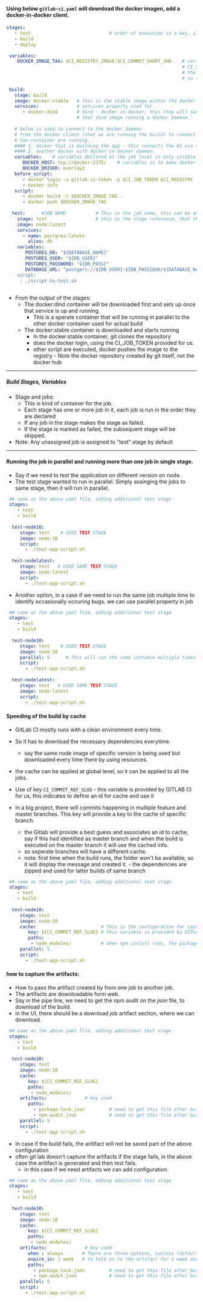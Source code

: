 
#### Using below `gitlab-ci.yaml` will download the docker imagen, add a docker-in-docker client.

```yaml
stages:
   - test                             # order of execution is a key, if the test fails per the job declared, the build will not happen saving some performance benefit.
   - build
   - deploy
  
 variables:
    DOCKER_IMAGE_TAG: $CI_REGISTRY_IMAGE:$CI_COMMIT_SHORT_SHA    # variables declared out is the global variables
                                                                 # CI_xxx variables provided by gitlab and configurable
                                                                 # the gitlab provides a docker registry, built in our repository
                                                                 # so the built image is stored in the registry locally
    
 build:
   stage: build
   image: docker:stable   # this is the stable image within the docker hub itself - client software packaged in it [The build will be running in this docker]
   services:              # sercives property used for 
      - docker:dind       # dind - docker-in-docker, this step will sartup the secondary docker container, running the dind image
                          # that dind image running a docker daemon.
   
   # below is used to connect to the docker daemon
   # from the docker client (that we are running the build) to connect to the docker-in-docker (dind) container
   # two container are running, 
   #### 1. docker that is building the app - this connects the #2 via tcp
   #### 2. another docker with docker-in-docker daemon.
   variables:    # variables declared at the job level is only visible to this job not accessible outside this job
      DOCKER_HOST: tcp://docker:2375/    # variables is to make docker client to connect using tcp to the docker itself using. the docker client to 
      DOCKER_DRIVER: overlay2
   before_script:
      - docker login -u gitlab-ci-token -p $CI_JOB_TOKEN $CI_REGISTRY
      - docker info
   script:
      - docker build -t $DOCKER_IMAGE_TAG .
      - docker push $DOCKER_IMAGE_TAG
      
  test:      #JOB NAME           # This is the job name, this can be any name
    stage: test                  # this is the stage reference, that this job is used, THIS ASSIGNMENT IS IMPORTANT, else this will be running as TEST stage, in parallel
    image: node:latest
    services:
      - name: postgres:latest
        alias: db
    variables:
       POSTGRES_DB: "${DATABASE_NAME}"
       POSTGRES_USER: "${DB_USER}"
       POSTGRES_PASSWORD: "${DB_PASS}"
       DATABASE_URL: "postgers://${DB_USER}:${DB_PASS}@db/${DATABASE_NAME}
    script:
     - ./script-to-test.sh
      
```
- From the output of the stages:
   - The docker:dind container will be downloaded first and sets up once that service is up and running.
      - This is a sperate container that will be running in parallel to the other docker container used for actual build
   - The docker:stable container is downloaded and  starts running
      - In the docker:stable container, git clones the repository
      - does the docker login, using the CI_JOB_TOKEN provided for us.
      - other script are executed, docker pushes the image to the registry - Note the docker repository created by git itself, not the docker hub 
-------------

##### Build Stages, Variables

 - Stage and jobs: 
    - This is kind of container for the job.
    - Each stage has one or more job in it, each job is run in the order they are declared
    - If any job in the stage makes the stage as failed.
    - If the stage is marked as failed, the subsequent stage will be skipped.
  - Note: Any unassigned job is assigned to "test" stage by default
  
 -------------------
 #### Running the job in parallel and running more than one job in single stage.
   - Say if we need to test the application on different version on node.
   - The test stage wanted to run in parallel. Simply assinging the jobs to same stage, then it will run in parallel.
 ```yaml
  ## same as the above yaml file, adding additional test stage
  stages:
     - test
     - build
     
   test-node10:
      stage: test    # USED TEST STAGE
      image: node:10
      script:
        - ./test-app-script.sh
        
   test-nodelatest:
      stage: test   # USED SAME TEST STAGE
      image: node:latest
      script:
        - ./test-app-script.sh
 ```
   - Another option, in a case if we need to run the same job multiple time to identify occasionally occuring bugs. we can use parallel property in job
 ```yaml
  ## same as the above yaml file, adding additional test stage
  stages:
     - test
     - build
     
   test-node10:
      stage: test    # USED TEST STAGE
      image: node:10
      parallel: 5      # This will run the same instance multiple times in parallel.
      script:
        - ./test-app-script.sh
        
   test-nodelatest:
      stage: test   # USED SAME TEST STAGE
      image: node:latest
      script:
        - ./test-app-script.sh
 ``` 
#### Speeding of the build by cache
  - GitLab CI mostly runs with a clean environment every time.
  - So it has to download the necessary dependencies everytime.
     - say the same node image of specific version is being used but downloaded every time there by using resources.
 
 - the cache can be applied at global level, so it can be applied to all the jobs.
 - Use of key `CI_COMMIT_REF_SLUG` -  this variable is provided by GITLAB CI for us, this indicates to define an id for cache and use it
 - In a big project, there will commits happening in multiple feature and master branches. This key will provide a key to the cache of specific branch.
    - the Gitlab will provide a best guess and associates an id to cache, say if this had identified as master branch and when the build is executed on the master branch it will use the cached info.
    - so seperate branches will have a different cache. 
    - note: first time when the build runs, the folder won't be available, so it will display the message and created it.
           - the dependencies are zipped and used for latter builds of same branch
 ```yaml
  ## same as the above yaml file, adding additional test stage
  stages:
     - test
     - build
     
   test-node10:
      stage: test    
      image: node:10
      cache:                        # This is the configuration for cache NOTE, THIS CAN BE USED AT THE GLOBAL LEVEL AS WELL                       
         key: ${CI_COMMIT_REF_SLUG} # this variable is provided by GITLAB CI for us, this indicates to define an id for cache and use it
         paths:
          - node_modules/           # when npm install runs, the package are stored in node_modules/
      parallel: 5      
      script:
        - ./test-app-script.sh
``` 
#### how to capture the artifacts:
  - How to pass the artifact created by from one job to another job.
  - The artifacts are downloadable form web.
  - Say in the pipe line, we need to get the npm audit on the json file, to download of the build.
- in the UI, there should be a download job artifact section, where we can download.
 ```yaml
  ## same as the above yaml file, adding additional test stage
  stages:
     - test
     - build
     
   test-node10:
      stage: test    
      image: node:10
      cache: 
         key: ${CI_COMMIT_REF_SLUG}
         paths:
          - node_modules/
      artifacts:              # key used
         paths:
           - package-lock.json         # need to get this file after build
           - npm-audit.json            # need to get this file after build
      parallel: 5      
      script:
        - ./test-app-script.sh
``` 
 - In case if the build fails, the aritifact will not be saved part of the above configuration
 - often git lab doesn't capture the artifacts if the stage fails, in the above case the aritifact is generated and then test fails. 
   - in this case if we need artifacts we can add configuration.

 ```yaml
  ## same as the above yaml file, adding additional test stage
  stages:
     - test
     - build
     
   test-node10:
      stage: test    
      image: node:10
      cache: 
         key: ${CI_COMMIT_REF_SLUG}
         paths:
          - node_modules/
      artifacts:              # key used
         when : always       # There are three options, success (default), unsuccesful, always
         expire_in: 1 week   # to hold on to the artifact for 1 week and delet it after, so we don't use more disk spaces of stored artifacts
         paths:
           - package-lock.json         # need to get this file after build
           - npm-audit.json            # need to get this file after build
      parallel: 5      
      script:
        - ./test-app-script.sh
``` 
